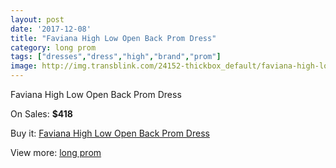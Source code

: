 ```yaml
---
layout: post
date: '2017-12-08'
title: "Faviana High Low Open Back Prom Dress"
category: long prom
tags: ["dresses","dress","high","brand","prom"]
image: http://img.transblink.com/24152-thickbox_default/faviana-high-low-open-back-prom-dress.jpg
---
```

Faviana High Low Open Back Prom Dress

On Sales: **$418**
<a href="https://www.transblink.com/en/long-prom/7651-faviana-high-low-open-back-prom-dress.html"><amp-img layout="responsive" width="600" height="600" src="//img.transblink.com/24152-thickbox_default/faviana-high-low-open-back-prom-dress.jpg" alt="Faviana High Low Open Back Prom Dress 0" /></a>
<a href="https://www.transblink.com/en/long-prom/7651-faviana-high-low-open-back-prom-dress.html"><amp-img layout="responsive" width="600" height="600" src="//img.transblink.com/24154-thickbox_default/faviana-high-low-open-back-prom-dress.jpg" alt="Faviana High Low Open Back Prom Dress 1" /></a>
<a href="https://www.transblink.com/en/long-prom/7651-faviana-high-low-open-back-prom-dress.html"><amp-img layout="responsive" width="600" height="600" src="//img.transblink.com/24153-thickbox_default/faviana-high-low-open-back-prom-dress.jpg" alt="Faviana High Low Open Back Prom Dress 2" /></a>

Buy it: [Faviana High Low Open Back Prom Dress](https://www.transblink.com/en/long-prom/7651-faviana-high-low-open-back-prom-dress.html "Faviana High Low Open Back Prom Dress")

View more: [long prom](https://www.transblink.com/en/58-long-prom "long prom")